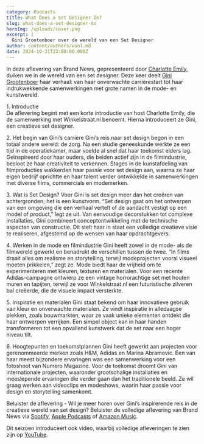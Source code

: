 ```yaml
---
category: Podcasts
title: What Does a Set Designer Do?
slug: what-does-a-set-designer-do
heroImg: /uploads/cover.png
excerpt: |
  Gini Grootenboer over de wereld van een Set Designer
author: content/authors/wsnl.md
date: 2024-10-31T23:00:00.000Z
---
```


In deze aflevering van Brand News, gepresenteerd door [Charlotte Emily](https://www.instagram.com/charlotteemilyb/), duiken we in de wereld van een set designer. Deze keer deelt [Gini Grootenboer](https://www.instagram.com/ginigrootenboer/) haar verhaal: van haar onverwachte carrièrestart tot haar indrukwekkende samenwerkingen met grote namen in de mode- en kunstwereld.

1\. Introductie \
De aflevering begint met een korte introductie van host Charlotte Emily, die de samenwerking met Winkelstraat.nl benoemt. Hierna introduceert ze Gini, een creatieve set designer. 

2\. Het begin van Gini’s carrière
Gini’s reis naar set design begon in een totaal andere wereld: de zorg. Na een studie geneeskunde werkte ze een tijd in de operatiekamer, maar voelde al snel dat haar toekomst elders lag. Geïnspireerd door haar ouders, die beiden actief zijn in de filmindustrie, besloot ze haar creativiteit te verkennen. Stages in de kunstafdeling van filmproducties wakkerden haar passie voor set design aan, waarna ze haar eigen bedrijf oprichtte en haar talent verder ontwikkelde in samenwerkingen met diverse films, commercials en modemerken.

3\. Wat is Set Design?
Voor Gini is set design meer dan het creëren van achtergronden; het is een kunstvorm. “Set design gaat om het ontwerpen van een omgeving die een verhaal vertelt of de aandacht vestigt op een model of product,” legt ze uit. Van eenvoudige decorstukken tot complexe installaties, Gini combineert conceptontwikkeling met de technische aspecten van constructie. Dit stelt haar in staat een volledige creatieve visie te realiseren, afgestemd op de wensen van haar opdrachtgevers.

4\. Werken in de mode en filmindustrie
Gini heeft zowel in de mode- als de filmwereld gewerkt en benadrukt de verschillen tussen de twee. “In films draait alles om realisme en storytelling, terwijl modeprojecten vooral visueel moeten prikkelen,” zegt ze. Mode biedt haar de vrijheid om te experimenteren met kleuren, texturen en materialen. Voor een recente Adidas-campagne ontwierp ze een vintage horrorachtige set met houten muren en tapijten, terwijl ze voor Winkelstraat.nl een futuristische zilveren bal creëerde, die de visuele impact versterkte.

5\. Inspiratie en materialen
Gini staat bekend om haar innovatieve gebruik van kleur en onverwachte materialen. Ze vindt inspiratie in alledaagse plekken, zoals bouwmarkten, waar ze vaak unieke elementen ontdekt die haar ontwerpen verrijken. Een simpel object kan in haar handen transformeren tot een opvallend kunstwerk dat de set naar een hoger niveau tilt.

6\. Hoogtepunten en toekomstplannen
Gini heeft gewerkt aan projecten voor gerenommeerde merken zoals H\&M, Adidas en Marina Abramovic. Een van haar meest bijzondere ervaringen was een samenwerking voor een fotoshoot van Numero Magazine. Voor de toekomst droomt Gini van internationale projecten, waaronder grootschalige installaties en meeslepende ervaringen die verder gaan dan het traditionele beeld. Ze wil graag werken aan videoclips en modeshows, waarin haar passie voor design en storytelling samenkomt.

Beluister de aflevering - Wil je meer horen over Gini’s inspirerende reis in de creatieve wereld van set design? Beluister de volledige aflevering van Brand News via [Spotify](https://open.spotify.com/episode/3uES0GifszUrpYEZ4CrKvF), [Apple Podcasts](https://podcasts.apple.com/nl/podcast/what-does-a-set-designer-do-inside-the-world/id1719125980?i=1000675318341) of [Amazon Music](https://music.amazon.com/es-us/podcasts/41e8acae-a62a-4f3b-ad9b-c3a3f8b95e19/episodes/9e0c58ef-524c-47d8-b094-450ef5c57601/brand-news-what-does-a-set-designer-do-inside-the-world-of-a-creative-set-design-artist).

Dit seizoen introduceert ook video, waarbij volledige afleveringen te zien zijn op [YouTube](https://www.youtube.com/watch?v=tqMZn4y2X-A\&list=PLN_79nNFEYSN1NMBzM4yf3FV9BSiCC1_j\&index=2).
